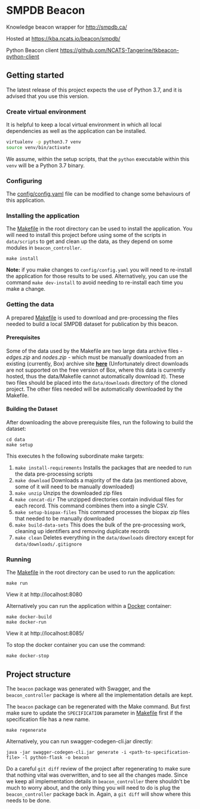 # SMPDB Beacon

Knowledge beacon wrapper for http://smpdb.ca/

Hosted at https://kba.ncats.io/beacon/smpdb/

Python Beacon client https://github.com/NCATS-Tangerine/tkbeacon-python-client

## Getting started

The latest release of this project expects the use of Python 3.7, and it is advised that you use this version.

### Create virtual environment

It is helpful to keep a local virtual environment in which all local dependencies as well as the application can be installed.

```sh
virtualenv -p python3.7 venv
source venv/bin/activate
```

We assume, within the setup scripts, that the `python` executable within this `venv` will be a Python 3.7 binary.

### Configuring

The [config/config.yaml](config/config.yaml) file can be modified to change some behaviours of this application.

### Installing the application

The [Makefile](Makefile) in the root directory can be used to install the application. You will need to install this project before using some of the scripts in `data/scripts` to get and clean up the data, as they depend on some modules in `beacon_controller`.

```shell
make install
```

**Note:** if you make changes to `config/config.yaml` you will need to re-install the application for those results to be used. Alternatively, you can use the command `make dev-install` to avoid needing to re-install each time you make a change.

### Getting the data

A prepared [Makefile](data/Makefile) is used to download and pre-processing the files needed to build a local SMPDB dataset for publication by this beacon.

#### Prerequisites

Some of the data used by the Makefile are two large data archive files - *edges.zip* and *nodes.zip* - which must be manually downloaded from an existing (currently, Box) archive site **[here](https://app.box.com/s/5xq1a7bibcp49vbn6xv0o4f1sl6x4w0d)** (Unfortunately direct downloads are not supported on the free version of Box, where this data is currently hosted, thus the data/Makefile cannot automatically download it). These two files should be placed into the `data/downloads` directory of the cloned project.  The other files needed will be automatically downloaded by the Makefile.

#### Building the Dataset

After downloading the above prerequisite files, run the following to build the dataset:

```shell
cd data
make setup
```

This executes h the following subordinate make targets:

1. `make install-requirements`
Installs the packages that are needed to run the data pre-processing scripts
2. `make download`
Downloads a majority of the data (as mentioned above, some of it will need to be manually downloaded)
3. `make unzip`
Unzips the downloaded zip files
4. `make concat-dir`
The unzipped directories contain individual files for each record. This command combines them into a single CSV.
5. `make setup-biopax-files`
This command processes the biopax zip files that needed to be manually downloaded
6. `make build-data-sets`
This does the bulk of the pre-processing work, cleaning up identifiers and removing duplicate records
7. `make clean`
Deletes everything in the `data/downloads` directory except for `data/downloads/.gitignore`

### Running

The [Makefile](Makefile) in the root directory can be used to run the application:

```shell
make run
```

View it at http://localhost:8080

Alternatively you can run the application within a [Docker](https://docs.docker.com/engine/installation/) container:

```shell
make docker-build
make docker-run
```

View it at http://localhost:8085/

To stop the docker container you can use the command:

```shell
make docker-stop
```

## Project structure


The `beacon` package was generated with Swagger, and the `beacon_controller` package is where all the implementation details are kept.

The `beacon` package can be regenerated with the Make command. But first make sure to update the `SPECIFICATION` parameter in [Makefile](Makefile) first if the specification file has a new name.

```
make regenerate
```

Alternatively, you can run swagger-codegen-cli.jar directly:

```
java -jar swagger-codegen-cli.jar generate -i <path-to-specification-file> -l python-flask -o beacon
```

Do a careful `git diff` review of the project after regenerating to make sure that nothing vital was overwritten, and to see all the changes made. Since we keep all implementation details in `beacon_controller` there shouldn't be much to worry about, and the only thing you will need to do is plug the `beacon_controller` package back in. Again, a `git diff` will show where this needs to be done.
